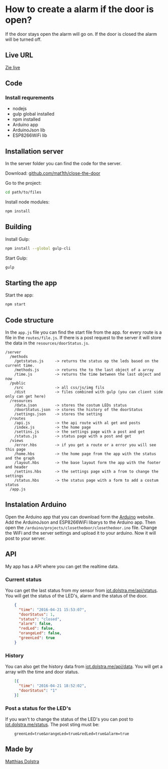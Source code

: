 # How to create a alarm if the door is open?
If the door stays open the alarm will go on. If the door is closed the alarm will be turned off.

## Live URL
[Zie live](http://iot.dolstra.me)

## Code

### Install requrements
- nodejs
- gulp global installed
- npm installed
- Arduino app
- ArduinoJson lib
- ESP8266WiFi lib

## Installation server
In the server folder you can find the code for the server.

Download:
[github.com/mat1th/close-the-door](https://github.com/mat1th/close-the-door.git)

Go to the project:

```bash
cd path/to/files
```
Install node modules:

```bash
npm install
```

## Building

Install Gulp:

```bash
npm install --global gulp-cli
```

Start Gulp:

```bash
gulp
```

## Starting the app

Start the app:
```bash
npm start
```

## Code structure
In the ```app.js``` file you can find the start file from the app. for every route is a file in the  ```routes/file.js```. If there is a post request to the server it will store the data in the  ```resources/doorStatus.js```.

```
/server
  /methods
    /getstatus.js     -> returns the status op the leds based on the current time.
    /methods.js       -> returns the to the last object of a array
    /time.js          -> returns the time between the last object and now
  /public             
    /src              -> all css/js/img fils  
    /dist             -> files combined with gulp (you can client side only can get here)
  /resources          
    /data.json        -> stores the costum LEDs status
    /doorStatus.json  -> stores the history of the doorStatus
    /settings.json    -> stores the setting
  /routes
    /api.js           -> the api route with al get and posts
    /index.js         -> the home page
    /settins.js       -> the settings page with a post and get
    /status.js        -> status page with a post and get
  /views
    /error.hbs        -> if you get a route or a error you will see this page
    /home.hbs         -> the home page from the app with the status and the graph
    /layout.hbs       -> the base layout form the app with the footer and header
    /settins.hbs      -> the settings page with a from to change the settings
    /status.hbs       -> the status page with a form to add a costum status
  /app.js

```

## Instalation Arduino
Open the Arduino app that you can download form the [Arduino](http://arduino.com) website.
Add the ArduinoJson and ESP8266WiFi libarys to the Arduino app. Then open the ```/arduino/projects/closethedoor/closethedoor.ino``` file. Change the WiFi and the server  settings and upload it to your arduino. Now it will post to your server.


## API
My app has a API where you can get the realtime data.

### Current status
You can get the last status from my sensor from [iot.dolstra.me/api/status](http://iot.dolstra.me/api/status/). You will get the status of the LED's, alarm and the status of the door.

```json
    {
      "time": "2016-04-21 15:53:07",
      "doorStatus": 1,
      "status": "closed",
      "alarm": false,
      "redLed": false,
      "orangeLed": false,
      "greenLed": true
    }
```

### History
You can also get the history data from [iot.dolstra.me/api/data](http://iot.dolstra.me/api/data). You will get a array with the time and door status.

```json
    [{
      "time": "2016-04-21 18:52:02",
      "doorStatus": "1"
    }]
```

### Post a status for the LED's
If you wan't to change the status of the LED's you can post to [iot.dolstra.me/status](http://iot.dolstra.me/status). The post sting must be:

```
    greenLed=true&orangeLed=true&redLed=true&alarm=true
```

## Made by
[Matthias Dolstra](https://dolstra.me)
